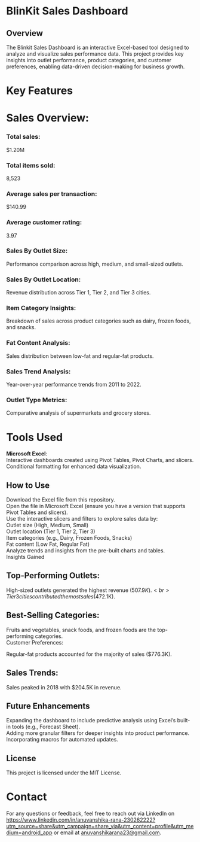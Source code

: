 # **BlinKit Sales Dashboard**  

## **Overview**  

The Blinkit Sales Dashboard is an interactive Excel-based tool designed to analyze and visualize sales performance data. This project provides key insights into outlet performance, product categories, and customer preferences, enabling data-driven decision-making for business growth.<br>

# **Key Features**  

# **Sales Overview**:<br>
### **Total sales**: 
$1.20M<br>
### **Total items sold**:
8,523<br>
### **Average sales per transaction**:
$140.99<br>
### **Average customer rating**: 
3.97<br>
### **Sales By Outlet Size**:
Performance comparison across high, medium, and small-sized outlets.<br>
### **Sales By Outlet Location**:
Revenue distribution across Tier 1, Tier 2, and Tier 3 cities.<br>
### **Item Category Insights**:
Breakdown of sales across product categories such as dairy, frozen foods, and snacks.<br>
### **Fat Content Analysis**:
Sales distribution between low-fat and regular-fat products.<br>
### **Sales Trend Analysis**:
Year-over-year performance trends from 2011 to 2022.<br>
### **Outlet Type Metrics**:
Comparative analysis of supermarkets and grocery stores.<br>
# **Tools Used**<br>
**Microsoft Excel**:<br>
Interactive dashboards created using Pivot Tables, Pivot Charts, and slicers.<br>
Conditional formatting for enhanced data visualization.<br>
## **How to Use**<br>
Download the Excel file from this repository.<br>
Open the file in Microsoft Excel (ensure you have a version that supports Pivot Tables and slicers).<br>
Use the interactive slicers and filters to explore sales data by:<br>
Outlet size (High, Medium, Small)<br>
Outlet location (Tier 1, Tier 2, Tier 3)<br>
Item categories (e.g., Dairy, Frozen Foods, Snacks)<br>
Fat content (Low Fat, Regular Fat)<br>
Analyze trends and insights from the pre-built charts and tables.<br>
Insights Gained<br>
## **Top-Performing Outlets**:<br>

High-sized outlets generated the highest revenue ($507.9K).<br>
Tier 3 cities contributed the most sales ($472.1K).<br>
## **Best-Selling Categories**:<br>

Fruits and vegetables, snack foods, and frozen foods are the top-performing categories.<br>
Customer Preferences:<br>

Regular-fat products accounted for the majority of sales ($776.3K).<br>
## **Sales Trends**:<br>

Sales peaked in 2018 with $204.5K in revenue.<br>
## **Future Enhancements**<br>
Expanding the dashboard to include predictive analysis using Excel’s built-in tools (e.g., Forecast Sheet).<br>
Adding more granular filters for deeper insights into product performance.<br>
Incorporating macros for automated updates.<br>
## **License**<br>
This project is licensed under the MIT License.<br>

# **Contact**<br>
For any questions or feedback, feel free to reach out via LinkedIn on https://www.linkedin.com/in/anuvanshika-rana-230262222?utm_source=share&utm_campaign=share_via&utm_content=profile&utm_medium=android_app or email at anuvanshikarana23@gmail.com.

